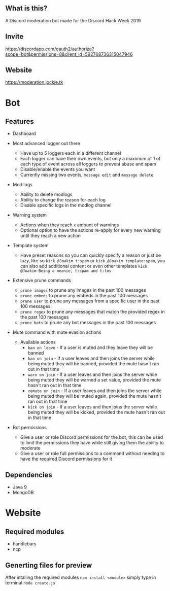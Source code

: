 ## What is this?
A Discord moderation bot made for the Discord Hack Week 2019

## Invite
https://discordapp.com/oauth2/authorize?scope=bot&permissions=8&client_id=592768736315047946

## Website
https://moderation.jockie.tk

# Bot

## Features

* Dashboard

* Most advanced logger out there
  * Have up to 5 loggers each in a different channel
  * Each logger can have their own events, but only a maximum of 1 of each type of event across all loggers to prevent abuse and spam
  * Disable/enable the events you want
  * Currently missing two events, `message edit` and `message delete`

* Mod logs
  * Ability to delete modlogs
  * Ability to change the reason for each log
  * Disable specific logs in the modlog channel
  
* Warning system
  * Actions when they reach `x` amount of warnings
  * Optional option to have the actions re-apply for every new warning until they reach a new action

* Template system
  * Have preset reasons so you can quickly specify a reason or just be lazy, like so `kick @Joakim t:spam` or `kick @Joakim template:spam`, you can also add additional content or even other templates `kick @Joakim Being a meanie, t:spam and t:tos` 

* Extensive prune commands
  * `prune images` to prune any images in the past 100 messages
  * `prune embeds` to prune any embeds in the past 100 messages
  * `prune user` to prune any messages from a specific user in the past 100 messages
  * `prune regex` to prune any messages that match the provided regex in the past 100 messages
  * `prune bots` to prune any bot messages in the past 100 messages
  
* Mute command with mute evasion actions
  * Available actions
    * `ban on leave` - If a user is muted and they leave they will be banned
    * `ban on join` - If a user leaves and then joins the server while being muted they will be banned, provided the mute hasn't ran out in that time
    * `warn on join` - If a user leaves and then joins the server while being muted they will be warned a set value, provided the mute hasn't ran out in that time
    * `remute on join` - If a user leaves and then joins the server while being muted they will be muted again, provided the mute hasn't ran out in that time
    * `kick on join` - If a user leaves and then joins the server while being muted they will be kicked, provided the mute hasn't ran out in that time

* Bot permissions
  * Give a user or role Discord permissions for the bot, this can be used to limit the permissions they have while still giving them the ability to moderate
  * Give a user or role full permissions to a command without needing to have the required Discord permissions for it

## Dependencies

* Java 9
* MongoDB

# Website

## Required modules
- handlebars
- ncp

## Generting files for preview
After intalling the required modules `npm install <module>` simply type in terminal `node create.js`
